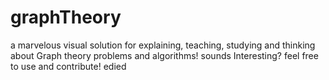 # graphTheory
a marvelous visual solution for explaining, teaching, studying and thinking about Graph theory problems and algorithms! sounds Interesting? feel free to use and contribute!
edied
